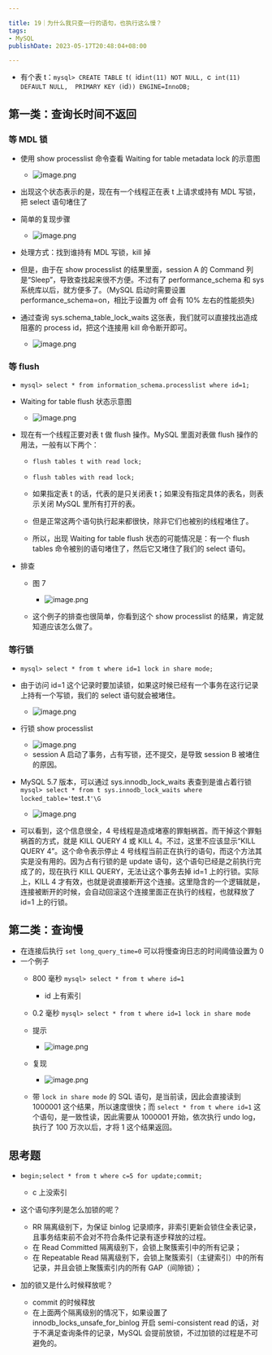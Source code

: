```yaml
---

title: 19｜为什么我只查一行的语句，也执行这么慢？
tags:
- MySQL
publishDate: 2023-05-17T20:48:04+08:00

---
```


- 有个表 t：`mysql> CREATE TABLE `t` (  `id` int(11) NOT NULL,  `c` int(11) DEFAULT NULL,  PRIMARY KEY (`id`)) ENGINE=InnoDB;`

## 第一类：查询长时间不返回

### 等 MDL 锁
  - 使用 show processlist 命令查看 Waiting for table metadata lock 的示意图
    - ![image.png](https://cdn.jsdelivr.net/gh/11ze/static/images/mysql45-19-1.png)

  - 出现这个状态表示的是，现在有一个线程正在表 t 上请求或持有 MDL 写锁，把 select 语句堵住了
  - 简单的复现步骤
    - ![image.png](https://cdn.jsdelivr.net/gh/11ze/static/images/mysql45-19-2.png)

  - 处理方式：找到谁持有 MDL 写锁，kill 掉
  - 但是，由于在 show processlist 的结果里面，session A 的 Command 列是“Sleep”，导致查找起来很不方便。不过有了 performance_schema 和 sys 系统库以后，就方便多了。（MySQL 启动时需要设置 performance_schema=on，相比于设置为 off 会有 10% 左右的性能损失)
  - 通过查询 sys.schema_table_lock_waits 这张表，我们就可以直接找出造成阻塞的 process id，把这个连接用 kill 命令断开即可。
    - ![image.png](https://cdn.jsdelivr.net/gh/11ze/static/images/mysql45-19-3.png)


### 等 flush
  - `mysql> select * from information_schema.processlist where id=1;`
  - Waiting for table flush 状态示意图
    - ![image.png](https://cdn.jsdelivr.net/gh/11ze/static/images/mysql45-19-4.png)

  - 现在有一个线程正要对表 t 做 flush 操作。MySQL 里面对表做 flush 操作的用法，一般有以下两个：
    - `flush tables t with read lock;`
    - `flush tables with read lock;`

    - 如果指定表 t 的话，代表的是只关闭表 t；如果没有指定具体的表名，则表示关闭 MySQL 里所有打开的表。
    - 但是正常这两个语句执行起来都很快，除非它们也被别的线程堵住了。
    - 所以，出现 Waiting for table flush 状态的可能情况是：有一个 flush tables 命令被别的语句堵住了，然后它又堵住了我们的 select 语句。

  - 排查
    - 图 7
      - ![image.png](https://cdn.jsdelivr.net/gh/11ze/static/images/mysql45-19-5.png)

    - 这个例子的排查也很简单，你看到这个 show processlist 的结果，肯定就知道应该怎么做了。

### 等行锁
  - `mysql> select * from t where id=1 lock in share mode;`
  - 由于访问 id=1 这个记录时要加读锁，如果这时候已经有一个事务在这行记录上持有一个写锁，我们的 select 语句就会被堵住。
    - ![image.png](https://cdn.jsdelivr.net/gh/11ze/static/images/mysql45-19-6.png)
  - 行锁 show processlist
    - ![image.png](https://cdn.jsdelivr.net/gh/11ze/static/images/mysql45-19-7.png)
    - session A 启动了事务，占有写锁，还不提交，是导致 session B 被堵住的原因。

  - MySQL 5.7 版本，可以通过 sys.innodb_lock_waits 表查到是谁占着行锁 `mysql> select * from t sys.innodb_lock_waits where locked_table='`test`.`t`'\G`
    - ![image.png](https://cdn.jsdelivr.net/gh/11ze/static/images/mysql45-19-8.png)

  - 可以看到，这个信息很全，4 号线程是造成堵塞的罪魁祸首。而干掉这个罪魁祸首的方式，就是 KILL QUERY 4 或 KILL 4。不过，这里不应该显示“KILL QUERY 4”。这个命令表示停止 4 号线程当前正在执行的语句，而这个方法其实是没有用的。因为占有行锁的是 update 语句，这个语句已经是之前执行完成了的，现在执行 KILL QUERY，无法让这个事务去掉 id=1 上的行锁。实际上，KILL 4 才有效，也就是说直接断开这个连接。这里隐含的一个逻辑就是，连接被断开的时候，会自动回滚这个连接里面正在执行的线程，也就释放了 id=1 上的行锁。

## 第二类：查询慢

- 在连接后执行 `set long_query_time=0` 可以将慢查询日志的时间阈值设置为 0
- 一个例子
  - 800 毫秒 `mysql> select * from t where id=1`
    - id 上有索引

  - 0.2 毫秒 `mysql> select * from t where id=1 lock in share mode`
  - 提示
    - ![image.png](https://cdn.jsdelivr.net/gh/11ze/static/images/mysql45-19-9.png)

  - 复现
    - ![image.png](https://cdn.jsdelivr.net/gh/11ze/static/images/mysql45-19-10.png)

  - 带 `lock in share mode` 的 SQL 语句，是当前读，因此会直接读到 1000001 这个结果，所以速度很快；而 `select * from t where id=1` 这个语句，是一致性读，因此需要从 1000001 开始，依次执行 undo log，执行了 100 万次以后，才将 1 这个结果返回。

## 思考题

- `begin;select * from t where c=5 for update;commit;`
  - c 上没索引

- 这个语句序列是怎么加锁的呢？
  - RR 隔离级别下，为保证 binlog 记录顺序，非索引更新会锁住全表记录，且事务结束前不会对不符合条件记录有逐步释放的过程。
  - 在 Read Committed 隔离级别下，会锁上聚簇索引中的所有记录；
  - 在 Repeatable Read 隔离级别下，会锁上聚簇索引（主键索引）中的所有记录，并且会锁上聚簇索引内的所有 GAP（间隙锁）；

- 加的锁又是什么时候释放呢？
  - commit 的时候释放
  - 在上面两个隔离级别的情况下，如果设置了 innodb_locks_unsafe_for_binlog 开启 semi-consistent read 的话，对于不满足查询条件的记录，MySQL 会提前放锁，不过加锁的过程是不可避免的。
